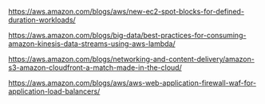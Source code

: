 https://aws.amazon.com/blogs/aws/new-ec2-spot-blocks-for-defined-duration-workloads/

https://aws.amazon.com/blogs/big-data/best-practices-for-consuming-amazon-kinesis-data-streams-using-aws-lambda/

https://aws.amazon.com/blogs/networking-and-content-delivery/amazon-s3-amazon-cloudfront-a-match-made-in-the-cloud/

https://aws.amazon.com/blogs/aws/aws-web-application-firewall-waf-for-application-load-balancers/
